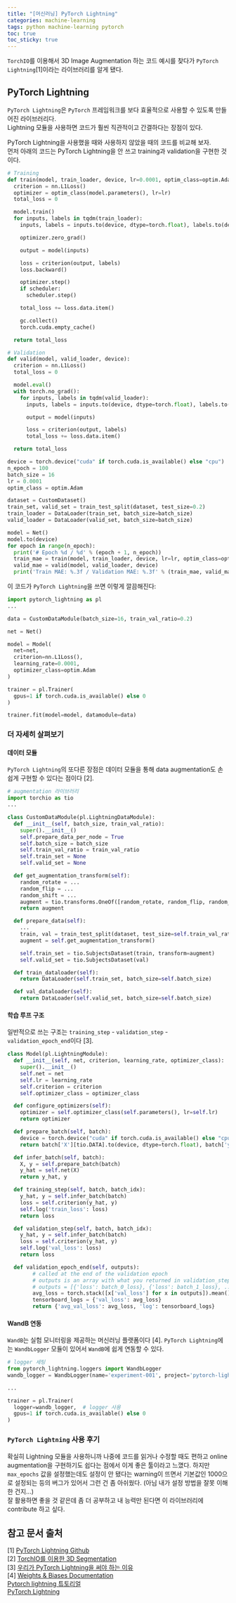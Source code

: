 ```yaml
---
title: "[머신러닝] PyTorch Lightning"
categories: machine-learning
tags: python machine-learning pytorch
toc: true
toc_sticky: true
---
```


`TorchIO`를 이용해서 3D Image Augmentation 하는 코드 예시를 찾다가 `PyTorch Lightning`[1]이라는 라이브러리를 알게 됐다.<br>

## PyTorch Lightning

`PyTorch Lightning`은 `PyTorch` 프레임워크를 보다 효율적으로 사용할 수 있도록 만들어진 라이브러리다.<br>
Lightning 모듈을 사용하면 코드가 훨씬 직관적이고 간결하다는 장점이 있다.

PyTorch Lightning을 사용했을 때와 사용하지 않았을 때의 코드를 비교해 보자.<br>
먼저 아래의 코드는 PyTorch Lightning을 안 쓰고 training과 validation을 구현한 것이다.

```python
# Training
def train(model, train_loader, device, lr=0.0001, optim_class=optim.Adam, scheduler=None):
  criterion = nn.L1Loss()
  optimizer = optim_class(model.parameters(), lr=lr)
  total_loss = 0

  model.train()
  for inputs, labels in tqdm(train_loader):
    inputs, labels = inputs.to(device, dtype=torch.float), labels.to(device, dtype=torch.float)

    optimizer.zero_grad()

    output = model(inputs)

    loss = criterion(output, labels)
    loss.backward()

    optimizer.step()
    if scheduler:
      scheduler.step()

    total_loss += loss.data.item()

    gc.collect()
    torch.cuda.empty_cache()

  return total_loss
```

```python
# Validation
def valid(model, valid_loader, device):
  criterion = nn.L1Loss()
  total_loss = 0

  model.eval()
  with torch.no_grad():
    for inputs, labels in tqdm(valid_loader):
      inputs, labels = inputs.to(device, dtype=torch.float), labels.to(device, dtype=torch.float)

      output = model(inputs)

      loss = criterion(output, labels)
      total_loss += loss.data.item()

  return total_loss
```

```python
device = torch.device("cuda" if torch.cuda.is_available() else "cpu")
n_epoch = 100
batch_size = 16
lr = 0.0001
optim_class = optim.Adam

dataset = CustomDataset()
train_set, valid_set = train_test_split(dataset, test_size=0.2)
train_loader = DataLoader(train_set, batch_size=batch_size)
valid_loader = DataLoader(valid_set, batch_size=batch_size)

model = Net()
model.to(device)
for epoch in range(n_epoch):
  print('# Epoch %d / %d' % (epoch + 1, n_epoch))
  train_mae = train(model, train_loader, device, lr=lr, optim_class=optim_class)
  valid_mae = valid(model, valid_loader, device)
  print('Train MAE: %.3f / Validation MAE: %.3f' % (train_mae, valid_mae))
```

이 코드가 `PyTorch Lightning`을 쓰면 이렇게 깔끔해진다:

```python
import pytorch_lightning as pl
...

data = CustomDataModule(batch_size=16, train_val_ratio=0.2)

net = Net()

model = Model(
  net=net,
  criterion=nn.L1Loss(),
  learning_rate=0.0001,
  optimizer_class=optim.Adam
)

trainer = pl.Trainer(
  gpus=1 if torch.cuda.is_available() else 0
)

trainer.fit(model=model, datamodule=data)
```

### 더 자세히 살펴보기

#### 데이터 모듈

`PyTorch Lightning`의 또다른 장점은 데이터 모듈을 통해 data augmentation도 손쉽게 구현할 수 있다는 점이다 [2].

```python
# augmentation 라이브러리
import torchio as tio
...

class CustomDataModule(pl.LightningDataModule):
  def __init__(self, batch_size, train_val_ratio):
    super().__init__()
    self.prepare_data_per_node = True
    self.batch_size = batch_size
    self.train_val_ratio = train_val_ratio
    self.train_set = None
    self.valid_set = None

  def get_augmentation_transform(self):
    random_rotate = ...
    random_flip = ...
    random_shift = ...
    augment = tio.transforms.OneOf([random_rotate, random_flip, random_shift])
    return augment

  def prepare_data(self):
    ...
    train, val = train_test_split(dataset, test_size=self.train_val_ratio)
    augment = self.get_augmentation_transform()

    self.train_set = tio.SubjectsDataset(train, transform=augment)
    self.valid_set = tio.SubjectsDataset(val)

  def train_dataloader(self):
    return DataLoader(self.train_set, batch_size=self.batch_size)

  def val_dataloader(self):
    return DataLoader(self.valid_set, batch_size=self.batch_size)
```

#### 학습 루프 구조

일반적으로 쓰는 구조는 `training_step` - `validation_step` - `validation_epoch_end`이다 [3].

```python
class Model(pl.LightningModule):
  def __init__(self, net, criterion, learning_rate, optimizer_class):
    super().__init__()
    self.net = net
    self.lr = learning_rate
    self.criterion = criterion
    self.optimizer_class = optimizer_class

  def configure_optimizers(self):
    optimizer = self.optimizer_class(self.parameters(), lr=self.lr)
    return optimizer

  def prepare_batch(self, batch):
    device = torch.device("cuda" if torch.cuda.is_available() else "cpu")
    return batch['X'][tio.DATA].to(device, dtype=torch.float), batch['y'].to(device, dtype=torch.float)

  def infer_batch(self, batch):
    X, y = self.prepare_batch(batch)
    y_hat = self.net(X)
    return y_hat, y

  def training_step(self, batch, batch_idx):
    y_hat, y = self.infer_batch(batch)
    loss = self.criterion(y_hat, y)
    self.log('train_loss': loss)
    return loss

  def validation_step(self, batch, batch_idx):
    y_hat, y = self.infer_batch(batch)
    loss = self.criterion(y_hat, y)
    self.log('val_loss': loss)
    return loss

  def validation_epoch_end(self, outputs):
        # called at the end of the validation epoch
        # outputs is an array with what you returned in validation_step for each batch
        # outputs = [{'loss': batch_0_loss}, {'loss': batch_1_loss}, ..., {'loss': batch_n_loss}]
        avg_loss = torch.stack([x['val_loss'] for x in outputs]).mean()
        tensorboard_logs = {'val_loss': avg_loss}
        return {'avg_val_loss': avg_loss, 'log': tensorboard_logs}
```

#### WandB 연동

`WandB`는 실험 모니터링을 제공하는 머신러닝 플랫폼이다 [4].
`PyTorch Lightning`에는 `WandbLogger` 모듈이 있어서 `WandB`에 쉽게 연동할 수 있다.

```python
# logger 세팅
from pytorch_lightning.loggers import WandbLogger
wandb_logger = WandbLogger(name='experiment-001', project='pytorch-lightning')

...

trainer = pl.Trainer(
  logger=wandb_logger,  # logger 사용
  gpus=1 if torch.cuda.is_available() else 0
)
```

### `PyTorch Lightning` 사용 후기

확실히 Lightning 모듈을 사용하니까 나중에 코드를 읽거나 수정할 때도 편하고 online augmentation을 구현하기도 쉽다는 점에서 이게 좋은 툴이라고 느꼈다.
하지만 `max_epochs` 값을 설정했는데도 설정이 안 됐다는 warning이 뜨면서 기본값인 1000으로 설정되는 등의 버그가 있어서 그런 건 좀 아쉬웠다. (아님 내가 설정 방법을 잘못 이해한 건지...)<br>
잘 활용하면 좋을 것 같은데 좀 더 공부하고 내 능력만 된다면 이 라이브러리에 contribute 하고 싶다.

## 참고 문서 출처

[1] [PyTorch Lightning Github](https://github.com/Lightning-AI/lightning)<br>
[2] [TorchIO를 이용한 3D Segmentation](https://blog.promedius.ai/torchioreul-iyonghan-3d-segmentation/)<br>
[3] [우리가 PyTorch Lightning을 써야 하는 이유](https://baeseongsu.github.io/posts/pytorch-lightning-introduction/)<br>
[4] [Weights & Biases Documentation](https://docs.wandb.ai/)<br>
[Pytorch lightning 튜토리얼](https://www.secmem.org/blog/2021/01/07/pytorch-lightning-tutorial/)<br>
[PyTorch Lightning](https://visionhong.tistory.com/30)
